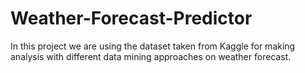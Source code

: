 # Weather-Forecast-Predictor
In this project we are using the dataset taken from Kaggle for making analysis with different data mining approaches on weather forecast. 
